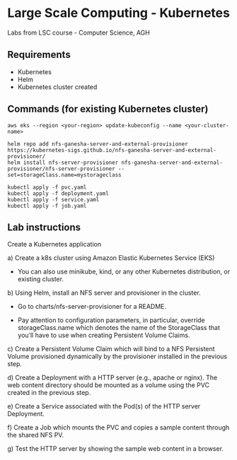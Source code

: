 # Large Scale Computing - Kubernetes
Labs from LSC course - Computer Science, AGH 

## Requirements
- Kubernetes
- Helm
- Kubernetes cluster created
## Commands (for existing Kubernetes cluster)

```
aws eks --region <your-region> update-kubeconfig --name <your-cluster-name>

helm repo add nfs-ganesha-server-and-external-provisioner https://kubernetes-sigs.github.io/nfs-ganesha-server-and-external-provisioner/
helm install nfs-server-provisioner nfs-ganesha-server-and-external-provisioner/nfs-server-provisioner --set=storageClass.name=mystorageclass

kubectl apply -f pvc.yaml
kubectl apply -f deployment.yaml
kubectl apply -f service.yaml
kubectl apply -f job.yaml
```

## Lab instructions
Create a Kubernetes application

a) Create a k8s cluster using Amazon Elastic Kubernetes Service (EKS)  

 - You can also use minikube, kind, or any other Kubernetes distribution, or existing cluster. 

b) Using Helm, install an NFS server and provisioner in the cluster. 

 - Go to charts/nfs-server-provisioner for a README.  

 - Pay attention to configuration parameters, in particular, override storageClass.name which denotes the name of the StorageClass that you’ll have to use when creating Persistent Volume Claims.  

c) Create a Persistent Volume Claim which will bind to a NFS Persistent Volume provisioned dynamically by the provisioner installed in the previous step.  

d) Create a Deployment with a HTTP server (e.g., apache or nginx). The web content directory should be mounted as a volume using the PVC created in the previous step.  

e) Create a Service associated with the Pod(s) of the HTTP server Deployment. 

f) Create a Job which mounts the PVC and copies a sample content through the shared NFS PV. 

g) Test the HTTP server by showing the sample web content in a browser.  


